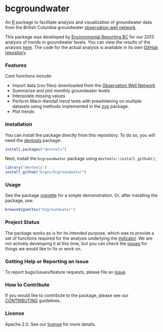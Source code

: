 # bcgroundwater

An [R](http://www.r-project.org) package to facilitate analysis and 
visualization of groundwater data from the British Columbia groundwater 
[observation well network](http://www.env.gov.bc.ca/wsd/data_searches/obswell/index.html).

This package was developed by [Environmental Reporting BC](http://www.env.gov.bc.ca/soe/) 
for our 2013 analysis of trends in groundwater levels. You can view the results of the 
analysis [here](http://www.env.gov.bc.ca/soe/indicators/water/wells/index.html?WT.ac=GH_wells).
The code for the actual analysis is available in its own [GitHub repository](https://github.com/bcgov/gwl_2013).

### Features

Core functions include:

- Import data (csv files) downloaded from the [Observation Well Network](http://www.env.gov.bc.ca/wsd/data_searches/obswell/map/obsWells.html)
- Summarize and plot monthly groundwater levels
- Interpolate missing values
- Perform Mann-Kendall trend tests with prewhitening on multiple datasets using 
  methods implemented in the 
  [zyp](http://cran.r-project.org/web/packages/zyp/index.html) package.
- Plot trends

### Installation

You can install the package directly from this repository. To do so, you will 
need the [devtools](https://github.com/hadley/devtools/) package:

```R
install.packages("devtools")
```

Next, install the `bcgroundwater` package using `devtools::install_github()`;

```R
library("devtools")
install_github("bcgov/bcgroundwater")
```

### Usage

See the package [vignette](https://htmlpreview.github.com/?https://github.com/bcgov/bcgroundwater/inst/doc/bcgroundwater.html) 
for a simple demonstration. Or, after installing the package, use:

```R
browseVignettes("bcgroundwater")
```

### Project Status

The package works as is for its intended purpose, which was to provide a set of 
functions required for the analysis underlying the 
[indicator](http://www.env.gov.bc.ca/soe/indicators/water/wells/index.html?WT.ac=GH_wells).
We are not actively developing it at this time, but you can check the 
[issues](https://github.com/bcgov/bcgroundwater/issues/) for things we would 
like to fix or work on.

### Getting Help or Reporting an Issue

To report bugs/issues/feature requests, please file an [issue](https://github.com/bcgov/bcgroundwater/issues/).

### How to Contribute

If you would like to contribute to the package, please see our 
[CONTRIBUTING](CONTRIBUTING.md) guidelines.

### License

Apache 2.0. See our [license](LICENSE) for more details.
